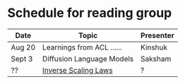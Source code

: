 # Schedule for reading group



| Date   | Topic                                                    | Presenter        | 
| ------ | ----------------------------                             | ---------------- | 
| Aug 20 | Learnings from ACL ......                                | Kinshuk          | 
| Sept 3 | Diffusion Language Models                                | Saksham          | 
| ??     | [Inverse Scaling Laws](https://arxiv.org/pdf/2306.09479) | ?                | 